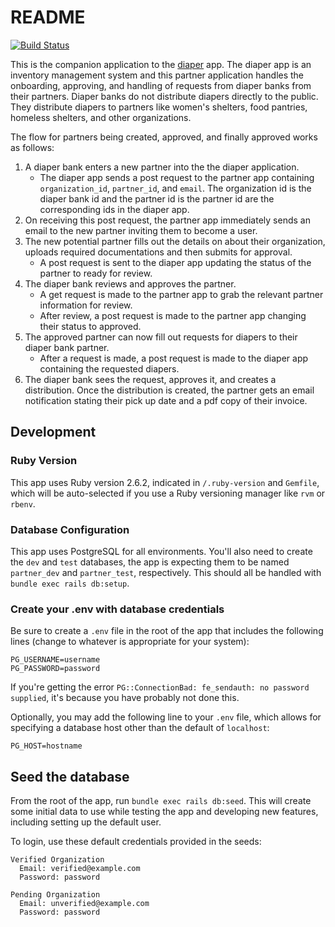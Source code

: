 # README

[![Build Status](https://travis-ci.org/rubyforgood/partner.svg?branch=master)](https://travis-ci.org/rubyforgood/partner)

This is the companion application to the [diaper](https://github.com/rubyforgood/diaper) app. The diaper app is an
inventory management system and this partner application handles the onboarding, approving, and handling of requests
from diaper banks from their partners. Diaper banks do not distribute diapers directly to the public. They
distribute diapers to partners like women's shelters, food pantries, homeless shelters, and other organizations.

The flow for partners being created, approved, and finally approved works as follows:

1) A diaper bank enters a new partner into the the diaper application.
    * The diaper app sends a post request to the partner app containing `organization_id`, `partner_id`, and 
    `email`. The organization id is the diaper bank id and the partner id is the partner id are the corresponding
    ids in the diaper app.
2) On receiving this post request, the partner app immediately sends an email to the new partner inviting them
to become a user.
3) The new potential partner fills out the details on about their organization, uploads required documentations
and then submits for approval.
    * A post request is sent to the diaper app updating the status of the partner to ready for review.
4) The diaper bank reviews and approves the partner.
    * A get request is made to the partner app to grab the relevant partner information for review.
    * After review, a post request is made to the partner app changing their status to approved.
5) The approved partner can now fill out requests for diapers to their diaper bank partner.
    * After a request is made, a post request is made to the diaper app containing the requested diapers.
6) The diaper bank sees the request, approves it, and creates a distribution. Once the distribution is created,
the partner gets an email notification stating their pick up date and a pdf copy of their invoice.

## Development

### Ruby Version
This app uses Ruby version 2.6.2, indicated in `/.ruby-version` and `Gemfile`, which will be auto-selected if you use a Ruby versioning manager like `rvm` or `rbenv`.

### Database Configuration
This app uses PostgreSQL for all environments. You'll also need to create the `dev` and `test` databases, the app is expecting them to be named `partner_dev` and `partner_test`, respectively. This should all be handled with `bundle exec rails db:setup`.

### Create your .env with database credentials
Be sure to create a `.env` file in the root of the app that includes the following lines (change to whatever is appropriate for your system):
```
PG_USERNAME=username
PG_PASSWORD=password
```
If you're getting the error `PG::ConnectionBad: fe_sendauth: no password supplied`, it's because you have probably not done this.

Optionally, you may add the following line to your `.env`
file, which allows for specifying a database host other
than the default of `localhost`:
```
PG_HOST=hostname
```

## Seed the database
From the root of the app, run `bundle exec rails db:seed`. This will create some initial data to use while testing the app and developing new features, including setting up the default user.

To login, use these default credentials provided in the seeds:

    Verified Organization
      Email: verified@example.com
      Password: password

    Pending Organization
      Email: unverified@example.com
      Password: password
